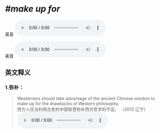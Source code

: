 # ***\#make up for*** 
英音
<audio src="./media/make up for1_AAC.aac" controls="controls"></audio>

美音
<audio src="./media/make up for2_AAC.aac" controls="controls"></audio>



  

英文释义
---
### 1.**弥补：**  

 > Westerners should take advantage of the ancient Chinese wisdom to make up for the drawbacks of Western philosophy.  
 > 西方人应当利用古老的中国智慧弥补西方哲学的不足。  （2012 辽宁）  
<audio src="./media/Westerners should take advantage _AAC.aac" controls="controls"></audio>


